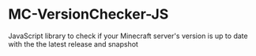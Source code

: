 # MC-VersionChecker-JS
JavaScript library to check if your Minecraft server's version is up to date with the the latest release and snapshot
